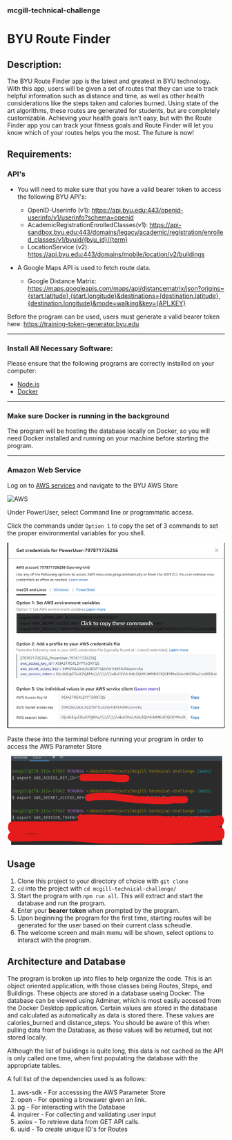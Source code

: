 ### mcgill-technical-challenge

# BYU Route Finder
## Description:
The BYU Route Finder app is the latest and greatest in BYU technology. With this app, users will be given a set of routes that they can use to track helpful information such as distance and time, as well as other health considerations like the steps taken and calories burned. Using state of the art algorithms, these routes are generated for students, but are completely customizable. Achieving your health goals isn't easy, but with the Route Finder app you can track your fitness goals and Route Finder will let you know which of your routes helps you the most. The future is now!



## Requirements:

### API's

* You will need to make sure that you have a valid bearer token to access the following BYU API's:
    * OpenID-Userinfo (v1): https://api.byu.edu:443/openid-userinfo/v1/userinfo?schema=openid
    * AcademicRegistrationEnrolledClasses(v1): https://api-sandbox.byu.edu:443/domains/legacy/academic/registration/enrolled_classes/v1/byuid/{byu_id}/{term}
    * LocationService (v2): https://api.byu.edu:443/domains/mobile/location/v2/buildings
   
* A Google Maps API is used to fetch route data.
    * Google Distance Matrix: https://maps.googleapis.com/maps/api/distancematrix/json?origins={start.latitude},{start.longitude}&destinations={destination.latitude},{destination.longitude}&mode=walking&key={API_KEY}

Before the program can be used, users must generate a valid bearer token here: https://training-token-generator.byu.edu 
****
### Install All Necessary Software:

Please ensure that the following programs are correctly installed on your computer:

- [Node.js](https://nodejs.org/en/download/)
- [Docker](https://docs.docker.com/get-started/overview/)
****
### Make sure Docker is running in the background

The program will be hosting the database locally on Docker, so you will need Docker installed and running on your 
machine before starting the program.
****
### Amazon Web Service
Log on to [AWS services](https://byulogin.awsapps.com/start#/) and navigate to the BYU AWS Store

![AWS](https://user-images.githubusercontent.com/112526259/198143730-a0a14707-17b7-4698-85f2-0606cc5e5036.PNG)

Under PowerUser, select Command line or programmatic access.

Click the commands under `Option 1` to copy the set of 3 commands to set the proper environmental variables for you shell. 

![AWS COMMANDS](images/envAWS.png?raw=true "envAWS")

Paste these into the terminal before running your program in order to access the AWS Parameter Store

![SHELL PASTE](images/pasteenv.png?raw=true "pasteenv")

## Usage

1. Clone this project to your directory of choice with `git clone`
2. `cd` into the project with `cd mcgill-technical-challenge/`
3. Start the program with `npm run all`. This will extract and start the database and run the program.
4. Enter your **bearer token** when prompted by the program. 
5. Upon beginning the program for the first time, starting routes will be generated for the user based on their current class scheudle.
6. The welcome screen and main menu will be shown, select options to interact with the program.

## Architecture and Database

The program is broken up into files to help organize the code. This is an object oriented application, with those classes being Routes, Steps, and Buildings. These objects are stored in a database useing Docker. The database can be viewed using Adminer, which is most easily accesed from the Docker Desktop application. Certain values are stored in the database and calculated as automatically as data is stored there. These values are calories_burned and distance_steps. You should be aware of this when pulling data from the Database, as these values will be returned, but not stored locally.

Although the list of buildings is quite long, this data is not cached as the API is only called one time, when first populating the database with the appropriate tables.

A full list of the dependencies used is as follows:
1. aws-sdk - For accesssing the AWS Parameter Store 
2. open - For opening a browswer given an link.
3. pg - For interacting with the Database
4. inquirer - For collecting and validating user input
5. axios - To retrieve data from GET API calls.
6. uuid - To create unique ID's for Routes
